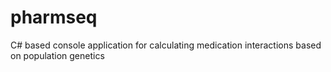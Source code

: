 # pharmseq
C# based console application for calculating medication interactions based on population genetics
